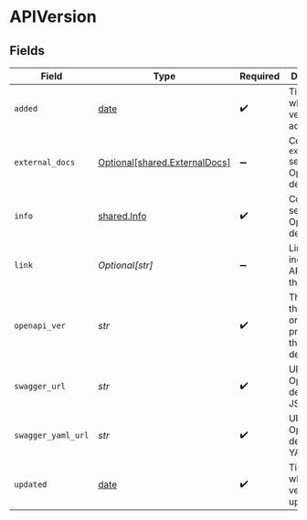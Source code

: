 # APIVersion


## Fields

| Field                                                                     | Type                                                                      | Required                                                                  | Description                                                               |
| ------------------------------------------------------------------------- | ------------------------------------------------------------------------- | ------------------------------------------------------------------------- | ------------------------------------------------------------------------- |
| `added`                                                                   | [date](https://docs.python.org/3/library/datetime.html#date-objects)      | :heavy_check_mark:                                                        | Timestamp when the version was added                                      |
| `external_docs`                                                           | [Optional[shared.ExternalDocs]](../../models/shared/externaldocs.md)      | :heavy_minus_sign:                                                        | Copy of `externalDocs` section from OpenAPI definition                    |
| `info`                                                                    | [shared.Info](../../models/shared/info.md)                                | :heavy_check_mark:                                                        | Copy of `info` section from OpenAPI definition                            |
| `link`                                                                    | *Optional[str]*                                                           | :heavy_minus_sign:                                                        | Link to the individual API entry for this API                             |
| `openapi_ver`                                                             | *str*                                                                     | :heavy_check_mark:                                                        | The value of the `openapi` or `swagger` property of the source definition |
| `swagger_url`                                                             | *str*                                                                     | :heavy_check_mark:                                                        | URL to OpenAPI definition in JSON format                                  |
| `swagger_yaml_url`                                                        | *str*                                                                     | :heavy_check_mark:                                                        | URL to OpenAPI definition in YAML format                                  |
| `updated`                                                                 | [date](https://docs.python.org/3/library/datetime.html#date-objects)      | :heavy_check_mark:                                                        | Timestamp when the version was updated                                    |